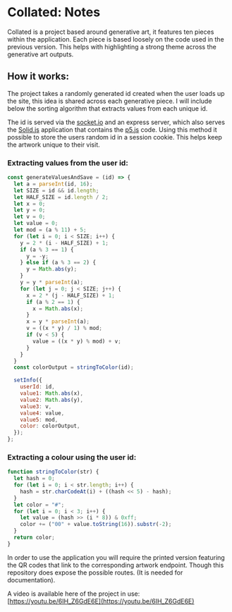 # Collated: Notes

Collated is a project based around generative art, it features ten pieces within the application. Each piece is based loosely on the code used in the previous version. This helps with highlighting a strong theme across the generative art outputs.

## How it works:

The project takes a randomly generated id created when the user loads up the site, this idea is shared across each generative piece. I will include below the sorting algorithm that extracts values from each unique id.

The id is served via the [socket.io](http://socket.io) and an express server, which also serves the [Solid.js](https://www.solidjs.com/) application that contains the [p5.js](https://p5js.org/) code. Using this method it possible to store the users random id in a session cookie. This helps keep the artwork unique to their visit.

### Extracting values from the user id:

```jsx
const generateValuesAndSave = (id) => {
  let a = parseInt(id, 16);
  let SIZE = id && id.length;
  let HALF_SIZE = id.length / 2;
  let x = 0;
  let y = 0;
  let v = 0;
  let value = 0;
  let mod = (a % 11) + 5;
  for (let i = 0; i < SIZE; i++) {
    y = 2 * (i - HALF_SIZE) + 1;
    if (a % 3 == 1) {
      y = -y;
    } else if (a % 3 == 2) {
      y = Math.abs(y);
    }
    y = y * parseInt(a);
    for (let j = 0; j < SIZE; j++) {
      x = 2 * (j - HALF_SIZE) + 1;
      if (a % 2 == 1) {
        x = Math.abs(x);
      }
      x = y * parseInt(a);
      v = ((x * y) / 1) % mod;
      if (v < 5) {
        value = ((x * y) % mod) + v;
      }
    }
  }
  const colorOutput = stringToColor(id);

  setInfo({
    userId: id,
    value1: Math.abs(x),
    value2: Math.abs(y),
    value3: v,
    value4: value,
    value5: mod,
    color: colorOutput,
  });
};
```

### Extracting a colour using the user id:

```jsx
function stringToColor(str) {
  let hash = 0;
  for (let i = 0; i < str.length; i++) {
    hash = str.charCodeAt(i) + ((hash << 5) - hash);
  }
  let color = "#";
  for (let i = 0; i < 3; i++) {
    let value = (hash >> (i * 8)) & 0xff;
    color += ("00" + value.toString(16)).substr(-2);
  }
  return color;
}
```

In order to use the application you will require the printed version featuring the QR codes that link to the corresponding artwork endpoint. Though this repository does expose the possible routes. (It is needed for documentation).

A video is available here of the project in use: [https://youtu.be/6IH_Z6GdE6E](https://youtu.be/6IH_Z6GdE6E)
